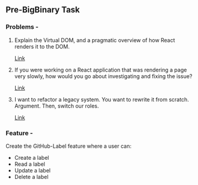 ## Pre-BigBinary Task

### Problems -

1. Explain the Virtual DOM, and a pragmatic overview of how React renders it to the DOM.

   [Link](https://github.com/BadBrahmin/Pre-BigBinary/blob/problems/problems/problem_1.md)
   ​

2. If you were working on a React application that was rendering a page very slowly, how would you go about investigating and fixing the issue?

   [Link](https://github.com/BadBrahmin/Pre-BigBinary/blob/problems/problems/problem_2.md)
   ​

3. I want to refactor a legacy system. You want to rewrite it from scratch. Argument. Then, switch our roles.

   [Link](https://github.com/BadBrahmin/Pre-BigBinary/blob/problems/problems/problem_3.md)
   ​

### Feature -

Create the GitHub-Label feature where a user can:

- Create a label
- Read a label
- Update a label
- Delete a label
